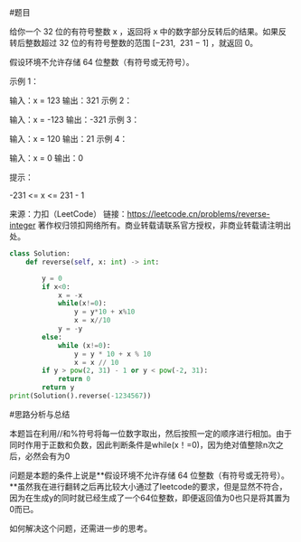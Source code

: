 #题目

给你一个 32 位的有符号整数 x ，返回将 x 中的数字部分反转后的结果。如果反转后整数超过 32 位的有符号整数的范围 [−231,  231 − 1] ，就返回 0。

假设环境不允许存储 64 位整数（有符号或无符号）。
 

示例 1：

输入：x = 123
输出：321
示例 2：

输入：x = -123
输出：-321
示例 3：

输入：x = 120
输出：21
示例 4：

输入：x = 0
输出：0
 

提示：

-231 <= x <= 231 - 1

来源：力扣（LeetCode）
链接：https://leetcode.cn/problems/reverse-integer
著作权归领扣网络所有。商业转载请联系官方授权，非商业转载请注明出处。

~~~python
class Solution:
    def reverse(self, x: int) -> int:

        y = 0
        if x<0:
            x = -x
            while(x!=0):
                y = y*10 + x%10
                x = x//10
            y = -y
        else:
            while (x!=0):
                y = y * 10 + x % 10
                x = x // 10
        if y > pow(2, 31) - 1 or y < pow(-2, 31):
            return 0
        return y
print(Solution().reverse(-1234567))
~~~

#思路分析与总结

本题旨在利用//和%符号将每一位数字取出，然后按照一定的顺序进行相加。由于同时作用于正数和负数，因此判断条件是while(x！=0)，因为绝对值整除n次之后，必然会有为0

问题是本题的条件上说是**假设环境不允许存储 64 位整数（有符号或无符号）。**虽然我在进行翻转之后再比较大小通过了leetcode的要求，但是显然不符合，因为在生成y的同时就已经生成了一个64位整数，即便返回值为0也只是将其置为0而已。

如何解决这个问题，还需进一步的思考。